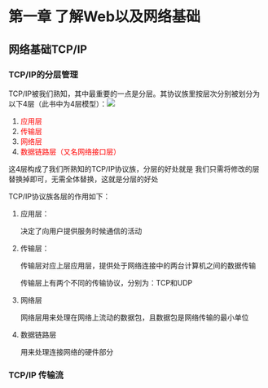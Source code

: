 # 第一章 了解Web以及网络基础

## 网络基础TCP/IP

### TCP/IP的分层管理

TCP/IP被我们熟知，其中最重要的一点是分层。其协议族里按层次分别被划分为以下4层（此书中为4层模型）：![](E:\HttpLearning\pic\TCP协议族4层模型.png)

1. <font color = "red">应用层</font>
2. <font color = "red">传输层</font>
3. <font color = "red">网络层</font>
4. <font color = "red">数据链路层（又名网络接口层）</font>

这4层构成了我们所熟知的TCP/IP协议族，分层的好处就是 我们只需将修改的层替换掉即可，无需全体替换，这就是分层的好处

TCP/IP协议族各层的作用如下：

1. 应用层：

   决定了向用户提供服务时候通信的活动

2. 传输层：

   传输层对应上层应用层，提供处于网络连接中的两台计算机之间的数据传输

   传输层上有两个不同的传输协议，分别为：TCP和UDP

3. 网络层

   网络层用来处理在网络上流动的数据包，且数据包是网络传输的最小单位

4. 数据链路层

   用来处理连接网络的硬件部分

### TCP/IP 传输流